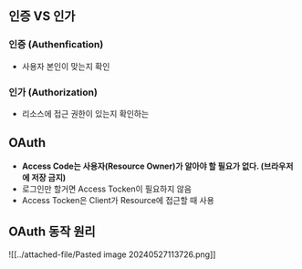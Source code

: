 ## 인증 VS 인가
### 인증 (Authenfication)
- 사용자 본인이 맞는지 확인

### 인가 (Authorization)
- 리소스에 접근 권한이 있는지 확인하는 

## OAuth
- **Access Code는 사용자(Resource Owner)가 알아야 할 필요가 없다. (브라우저에 저장 금지)**
- 로그인만 할거면 Access Tocken이 필요하지 않음
- Access Tocken은 Client가 Resource에 접근할 때 사용

## OAuth 동작 원리
![[../attached-file/Pasted image 20240527113726.png]]
